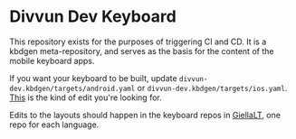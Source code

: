 # Divvun Dev Keyboard

This repository exists for the purposes of triggering CI and CD. It is a kbdgen meta-repository, and serves as the basis for the content of the mobile keyboard apps.

If you want your keyboard to be built, update `divvun-dev.kbdgen/targets/android.yaml` or `divvun-dev.kbdgen/targets/ios.yaml`. [This](https://github.com/divvun/divvun-dev-keyboard/commit/c62eeaf12b3619ef7898f958f1371f52eca0ac0c) is the kind of edit you're looking for. 

Edits to the layouts should happen in the keyboard repos in [GiellaLT](https://github.com/giellalt), one repo for each language.

